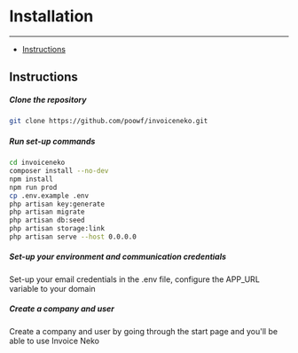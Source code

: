 # Installation

---

- [Instructions](#section-1)

<a name="section-1"></a>
## Instructions

##### Clone the repository
```bash
git clone https://github.com/poowf/invoiceneko.git
```

##### Run set-up commands
```bash
cd invoiceneko
composer install --no-dev
npm install
npm run prod
cp .env.example .env
php artisan key:generate
php artisan migrate
php artisan db:seed
php artisan storage:link
php artisan serve --host 0.0.0.0
```

##### Set-up your environment and communication credentials
Set-up your email credentials in the .env file, configure the APP_URL variable to your domain

##### Create a company and user
Create a company and user by going through the start page and you'll be able to use Invoice Neko